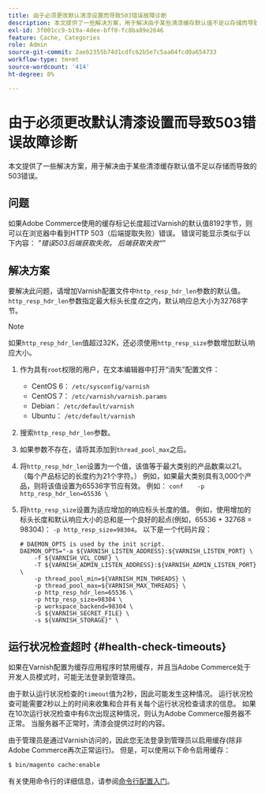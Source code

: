 ```yaml
---
title: 由于必须更改默认清漆设置而导致503错误故障诊断
description: 本文提供了一些解决方案，用于解决由于某些清漆缓存默认值不足以存储而导致的503错误。
exl-id: 3f001cc9-b19a-4dee-bff0-fc8ba89e2646
feature: Cache, Categories
role: Admin
source-git-commit: 2aeb2355b74d1cdfc62b5e7c5aa04fcd0a654733
workflow-type: tm+mt
source-wordcount: '414'
ht-degree: 0%

---
```


# 由于必须更改默认清漆设置而导致503错误故障诊断

本文提供了一些解决方案，用于解决由于某些清漆缓存默认值不足以存储而导致的503错误。

## 问题

如果Adobe Commerce使用的缓存标记长度超过Varnish的默认值8192字节，则可以在浏览器中看到HTTP 503（后端提取失败）错误。 错误可能显示类似于以下内容： *”错误503后端获取失败。 后端获取失败“*”

## 解决方案

要解决此问题，请增加Varnish配置文件中`http_resp_hdr_len`参数的默认值。 `http_resp_hdr_len`参数指定最大标头长度&#x200B;*在*&#x200B;之内，默认响应总大小为32768字节。

>[!NOTE]
>
>如果`http_resp_hdr_len`值超过32K，还必须使用`http_resp_size`参数增加默认响应大小。

1. 作为具有`root`权限的用户，在文本编辑器中打开“消失”配置文件：
   * CentOS 6： `/etc/sysconfig/varnish`
   * CentOS 7： `/etc/varnish/varnish.params`
   * Debian： `/etc/default/varnish`
   * Ubuntu： `/etc/default/varnish`
1. 搜索`http_resp_hdr_len`参数。
1. 如果参数不存在，请将其添加到`thread_pool_max`之后。
1. 将`http_resp_hdr_len`设置为一个值，该值等于最大类别的产品数乘以21。 （每个产品标记的长度约为21个字符。）    例如，如果最大类别具有3,000个产品，则将该值设置为65536字节应有效。    例如：    ```conf    -p http_resp_hdr_len=65536 \    ```
1. 将`http_resp_size`设置为适应增加的响应标头长度的值。    例如，使用增加的标头长度和默认响应大小的总和是一个良好的起点(例如，65536 + 32768 = 98304)： `-p http_resp_size=98304`。 以下是一个代码片段：

   ```
   # DAEMON_OPTS is used by the init script.
   DAEMON_OPTS="-a ${VARNISH_LISTEN_ADDRESS}:${VARNISH_LISTEN_PORT} \
       -f ${VARNISH_VCL_CONF} \
       -T ${VARNISH_ADMIN_LISTEN_ADDRESS}:${VARNISH_ADMIN_LISTEN_PORT} \
       -p thread_pool_min=${VARNISH_MIN_THREADS} \
       -p thread_pool_max=${VARNISH_MAX_THREADS} \
       -p http_resp_hdr_len=65536 \
       -p http_resp_size=98304 \
       -p workspace_backend=98304 \
       -S ${VARNISH_SECRET_FILE} \
       -s ${VARNISH_STORAGE}" \
   ```

## 运行状况检查超时 {#health-check-timeouts}

如果在Varnish配置为缓存应用程序时禁用缓存，并且当Adobe Commerce处于开发人员模式时，可能无法登录到管理员。

由于默认运行状况检查的`timeout`值为2秒，因此可能发生这种情况。 运行状况检查可能需要2秒以上的时间来收集和合并有关每个运行状况检查请求的信息。 如果在10次运行状况检查中有6次出现这种情况，则认为Adobe Commerce服务器不正常。 当服务器不正常时，清漆会提供过时的内容。

由于管理员是通过Varnish访问的，因此您无法登录到管理员以启用缓存(除非Adobe Commerce再次正常运行)。 但是，可以使用以下命令启用缓存：

```bash
$ bin/magento cache:enable
```

有关使用命令行的详细信息，请参阅[命令行配置入门](https://experienceleague.adobe.com/en/docs/commerce-operations/configuration-guide/cli/config-cli)。
